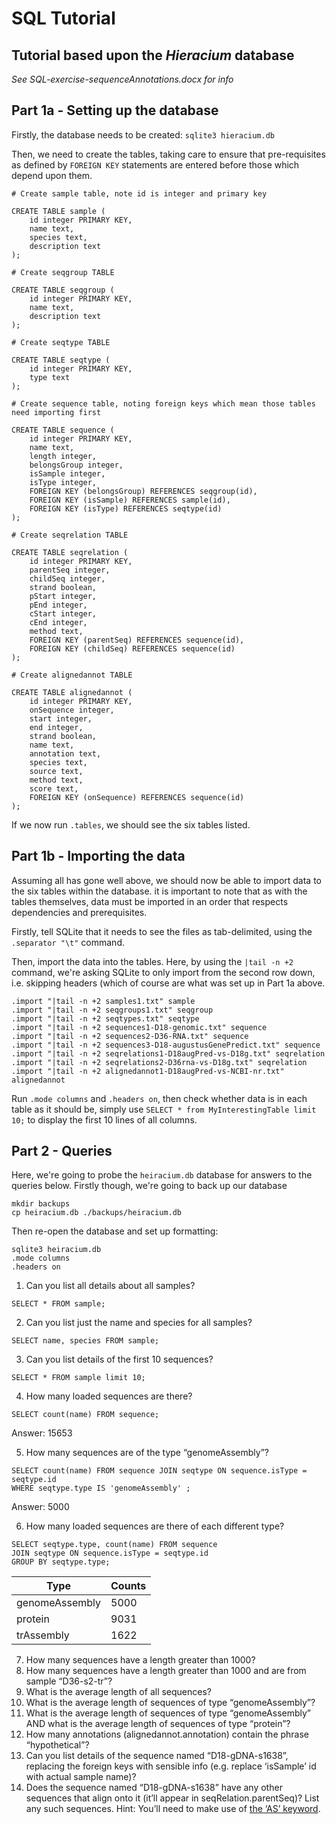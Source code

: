 # SQL Tutorial
## Tutorial based upon the *Hieracium* database

_See SQL-exercise-sequenceAnnotations.docx for info_

## Part 1a - Setting up the database

Firstly, the database needs to be created: `sqlite3 hieracium.db`

Then, we need to create the tables, taking care to ensure that pre-requisites as defined by `FOREIGN KEY` statements are entered before those which depend upon them.

```
# Create sample table, note id is integer and primary key

CREATE TABLE sample (
	id integer PRIMARY KEY,
	name text,
	species text,
	description text
);
```

```
# Create seqgroup TABLE

CREATE TABLE seqgroup (
	id integer PRIMARY KEY,
	name text,
	description text
);
```

```
# Create seqtype TABLE

CREATE TABLE seqtype (
	id integer PRIMARY KEY,
	type text
);
```

```
# Create sequence table, noting foreign keys which mean those tables need importing first

CREATE TABLE sequence (
	id integer PRIMARY KEY,
	name text,
	length integer,
	belongsGroup integer,
	isSample integer,
	isType integer,
	FOREIGN KEY (belongsGroup) REFERENCES seqgroup(id),
	FOREIGN KEY (isSample) REFERENCES sample(id),
	FOREIGN KEY (isType) REFERENCES seqtype(id)
);
```

```
# Create seqrelation TABLE

CREATE TABLE seqrelation (
	id integer PRIMARY KEY,
	parentSeq integer,
	childSeq integer,
	strand boolean,
	pStart integer,
	pEnd integer,
	cStart integer,
	cEnd integer,
	method text,
	FOREIGN KEY (parentSeq) REFERENCES sequence(id),
	FOREIGN KEY (childSeq) REFERENCES sequence(id)
);
```

```
# Create alignedannot TABLE

CREATE TABLE alignedannot (
	id integer PRIMARY KEY,
	onSequence integer,
	start integer,
	end integer,
	strand boolean,
	name text,
	annotation text,
	species text,
	source text,
	method text,
	score text,
	FOREIGN KEY (onSequence) REFERENCES sequence(id)
);
```

If we now run `.tables`, we should see the six tables listed.

## Part 1b - Importing the data
Assuming all has gone well above, we should now be able to import data to the six tables within the database. it is important to note that as with the tables themselves, data must be imported in an order that respects dependencies and prerequisites.

Firstly, tell SQLite that it needs to see the files as tab-delimited, using the `.separator "\t"` command.

Then, import the data into the tables. Here, by using the `|tail -n +2` command, we're asking SQLite to only import from the second row down, i.e. skipping headers (which of course are what was set up in Part 1a above.

```
.import "|tail -n +2 samples1.txt" sample
.import "|tail -n +2 seqgroups1.txt" seqgroup
.import "|tail -n +2 seqtypes.txt" seqtype
.import "|tail -n +2 sequences1-D18-genomic.txt" sequence
.import "|tail -n +2 sequences2-D36-RNA.txt" sequence
.import "|tail -n +2 sequences3-D18-augustusGenePredict.txt" sequence
.import "|tail -n +2 seqrelations1-D18augPred-vs-D18g.txt" seqrelation
.import "|tail -n +2 seqrelations2-D36rna-vs-D18g.txt" seqrelation
.import "|tail -n +2 alignedannot1-D18augPred-vs-NCBI-nr.txt" alignedannot
```
Run `.mode columns` and `.headers on`, then check whether data is in each table as it should be, simply use `SELECT * from MyInterestingTable limit 10;` to display the first 10 lines of all columns.

## Part 2 - Queries
Here, we're going to probe the `heiracium.db` database for answers to the queries below. Firstly though, we're going to back up our database

```
mkdir backups
cp heiracium.db ./backups/heiracium.db
```
Then re-open the database and set up formatting:

```
sqlite3 heiracium.db
.mode columns
.headers on
```

1.	Can you list all details about all samples?  

```
SELECT * FROM sample;
```

2.	Can you list just the name and species for all samples? 

```
SELECT name, species FROM sample;
```


3.	Can you list details of the first 10 sequences?

```
SELECT * FROM sample limit 10;
```

4.	How many loaded sequences are there?

```
SELECT count(name) FROM sequence;
```

  Answer: 15653
	
5.	How many sequences are of the type “genomeAssembly”?

```
SELECT count(name) FROM sequence JOIN seqtype ON sequence.isType = seqtype.id 
WHERE seqtype.type IS 'genomeAssembly' ;
```
   Answer: 5000
   
6.	How many loaded sequences are there of each different type? 

```
SELECT seqtype.type, count(name) FROM sequence 
JOIN seqtype ON sequence.isType = seqtype.id 
GROUP BY seqtype.type;
```

| Type | Counts |
| --- | --- |
| genomeAssembly | 5000 |
| protein | 9031 |
| trAssembly | 1622 |


7.	How many sequences have a length greater than 1000?
8.	How many sequences have a length greater than 1000 and are from sample “D36-s2-tr”?
9.	What is the average length of all sequences?
10.	What is the average length of sequences of type “genomeAssembly”?
11.	What is the average length of sequences of type “genomeAssembly” AND what is the average length of sequences of type “protein”? 
12.	How many annotations (alignedannot.annotation) contain the phrase “hypothetical”?
13.	Can you list details of the sequence named “D18-gDNA-s1638”, replacing the foreign keys with sensible info (e.g. replace ‘isSample’ id with actual sample name)?  
14.	Does the sequence named “D18-gDNA-s1638” have any other sequences that align onto it (it’ll appear in seqRelation.parentSeq)?  List any such sequences. 
Hint: You’ll need to make use of [the ‘AS’ keyword](https://www.w3schools.com/sql/sql_alias.asp).


